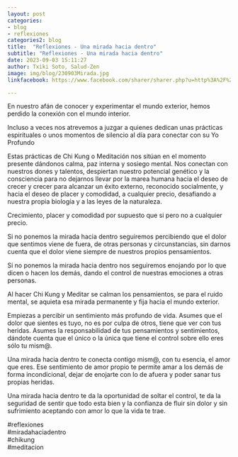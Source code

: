 ```yaml
---
layout: post
categories:
- blog
- reflexiones
categories2: blog
title:  "Reflexiones - Una mirada hacia dentro"
subtitle: "Reflexiones - Una mirada hacia dentro"
date: 2023-09-03 15:11:27
author: Txiki Soto, Salud-Zen
image: img/blog/230903Mirada.jpg
linkfacebook: https://www.facebook.com/sharer/sharer.php?u=http%3A%2F%2Fwww.salud-zen.com%2Fblog%2Freflexiones%2F2023%2F09%2F03%2Freflexiones-mirada.html&amp;src=sdkpreparse

---
```

En nuestro afán de conocer y experimentar el mundo exterior, hemos perdido la conexión con el mundo interior.   

Incluso a veces nos atrevemos a juzgar a quienes dedican unas prácticas espirituales o unos momentos de silencio al día para conectar con su Yo Profundo  

Estas prácticas de Chi Kung o Meditación nos sitúan en el momento presente  dándonos calma, paz interna y sosiego mental. Nos conectan con nuestros dones y talentos, despiertan nuestro potencial genético y la consciencia para no dejarnos llevar por la marea humana hacia el deseo de crecer y crecer para alcanzar un éxito externo, reconocido socialmente, y hacia el deseo de placer y comodidad, a cualquier precio, desafiando a nuestra propia biología y a las leyes de la naturaleza.

Crecimiento, placer y comodidad por supuesto que si pero no a cualquier precio.   

Si no ponemos la mirada hacia dentro seguiremos  percibiendo que el dolor que sentimos viene de fuera, de otras personas y circunstancias, sin darnos cuenta que el dolor viene siempre de nuestros propios pensamientos.   

Si no ponemos la mirada hacia dentro nos seguiremos enojando por lo que dicen o hacen los demás, dando el control de nuestras emociones a otras personas.   

Al hacer Chi Kung y Meditar se calman los pensamientos, se para el ruido mental, se aquieta esa mirada permanente y fija  hacia el mundo exterior.   

Empiezas a percibir un sentimiento más profundo de vida. Asumes que el dolor que sientes es tuyo, no es por culpa de otros, tiene que ver con tus heridas. Asumes la responsabilidad de tus pensamientos y sentimientos, dándote cuenta que el único o la única que tiene el control sobre ello eres sólo tu mism@.  

Una mirada hacia dentro te conecta contigo mism@, con tu esencia, el amor que eres. Ese sentimiento de amor propio te permite amar a los demás de forma incondicional, dejar de enojarte con lo de afuera y poder sanar tus propias heridas.  

Una mirada hacia dentro te da la oportunidad de soltar el control, te da la seguridad de sentir que todo esta bien y la confianza de fluir sin dolor y sin sufrimiento aceptando con amor  lo que la vida te trae.  

#reflexiones  
#miradahaciadentro  
#chikung  
#meditacion  
